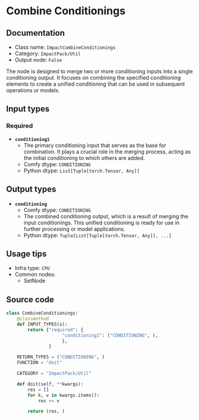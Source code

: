 # Combine Conditionings
## Documentation
- Class name: `ImpactCombineConditionings`
- Category: `ImpactPack/Util`
- Output node: `False`

The node is designed to merge two or more conditioning inputs into a single conditioning output. It focuses on combining the specified conditioning elements to create a unified conditioning that can be used in subsequent operations or models.
## Input types
### Required
- **`conditioning1`**
    - The primary conditioning input that serves as the base for combination. It plays a crucial role in the merging process, acting as the initial conditioning to which others are added.
    - Comfy dtype: `CONDITIONING`
    - Python dtype: `List[Tuple[torch.Tensor, Any]]`
## Output types
- **`conditioning`**
    - Comfy dtype: `CONDITIONING`
    - The combined conditioning output, which is a result of merging the input conditionings. This unified conditioning is ready for use in further processing or model applications.
    - Python dtype: `Tuple[List[Tuple[torch.Tensor, Any]], ...]`
## Usage tips
- Infra type: `CPU`
- Common nodes:
    - SetNode



## Source code
```python
class CombineConditionings:
    @classmethod
    def INPUT_TYPES(s):
        return {"required": {
                     "conditioning1": ("CONDITIONING", ),
                     },
                }

    RETURN_TYPES = ("CONDITIONING", )
    FUNCTION = "doit"

    CATEGORY = "ImpactPack/Util"

    def doit(self, **kwargs):
        res = []
        for k, v in kwargs.items():
            res += v

        return (res, )

```
